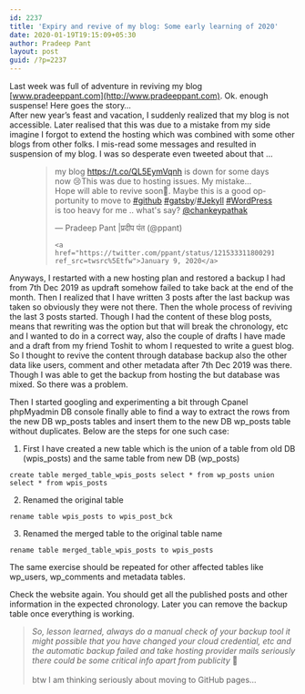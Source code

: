 ```yaml
---
id: 2237
title: 'Expiry and revive of my blog: Some early learning of 2020'
date: 2020-01-19T19:15:09+05:30
author: Pradeep Pant
layout: post
guid: /?p=2237
---
```

Last week was full of adventure in reviving my blog [www.pradeeppant.com](http://www.pradeeppant.com). Ok. enough suspense! Here goes the story&#8230;  
After new year&#8217;s feast and vacation, I suddenly realized that my blog is not accessible. Later realised that this was due to a mistake from my side imagine I forgot to extend the hosting which was combined with some other blogs from other folks. I mis-read some messages and resulted in suspension of my blog. I was so desperate even tweeted about that &#8230;<figure class="wp-block-embed-twitter wp-block-embed is-type-rich is-provider-twitter">

<div class="wp-block-embed__wrapper">
  <blockquote class="twitter-tweet" data-width="550" data-dnt="true">
    <p lang="en" dir="ltr">
      my blog <a href="https://t.co/QL5EymVqnh">https://t.co/QL5EymVqnh</a> is down for some days now 😢This was due to hosting issues. My mistake&#8230; Hope will able to revive soon🤞. Maybe this is a good opportunity to move to <a href="https://twitter.com/hashtag/github?src=hash&ref_src=twsrc%5Etfw">#github</a> <a href="https://twitter.com/hashtag/gatsby?src=hash&ref_src=twsrc%5Etfw">#gatsby</a>/<a href="https://twitter.com/hashtag/Jekyll?src=hash&ref_src=twsrc%5Etfw">#Jekyll</a> <a href="https://twitter.com/hashtag/WordPress?src=hash&ref_src=twsrc%5Etfw">#WordPress</a> is too heavy for me .. what's say? <a href="https://twitter.com/chankeypathak?ref_src=twsrc%5Etfw">@chankeypathak</a>
    </p>&mdash; Pradeep Pant |प्रदीप पंत (@ppant) 
    
    <a href="https://twitter.com/ppant/status/1215333118002917377?ref_src=twsrc%5Etfw">January 9, 2020</a>
  </blockquote>
</div></figure> 

Anyways, I restarted with a new hosting plan and restored a backup I had from 7th Dec 2019 as updraft somehow failed to take back at the end of the month. Then I realized that I have written 3 posts after the last backup was taken so obviously they were not there. Then the whole process of reviving the last 3 posts started. Though I had the content of these blog posts, means that rewriting was the option but that will break the chronology, etc and I wanted to do in a correct way, also the couple of drafts I have made and a draft from my friend Toshit to whom I requested to write a guest blog. So I thought to revive the content through database backup also the other data like users, comment and other metadata after 7th Dec 2019 was there. Though I was able to get the backup from hosting the but database was mixed. So there was a problem. 

Then I started googling and experimenting a bit through Cpanel phpMyadmin DB console finally able to find a way to extract the rows from the new DB wp\_posts tables and insert them to the new DB wp\_posts table without duplicates. Below are the steps for one such case:

1. First I have created a new table which is the union of a table from old DB (wpis\_posts) and the same table from new DB (wp\_posts)

 `create table merged_table_wpis_posts select * from wp_posts union select * from wpis_posts` 

2. Renamed the original table

 `rename table wpis_posts to wpis_post_bck` 

3. Renamed the merged table to the original table name

 `rename table merged_table_wpis_posts to wpis_posts` 

The same exercise should be repeated for other affected tables like wp\_users, wp\_comments and metadata tables. 

Check the website again. You should get all the published posts and other information in the expected chronology. Later you can remove the backup table once everything is working.

<blockquote class="wp-block-quote">
  <p>
    <em>So, lesson learned, always do a manual check of your backup tool it might possible that you have changed your cloud credential, etc and the automatic backup failed and take hosting provider mails seriously there could be some critical info apart from publicity </em>🙂<br /><br />btw I am thinking seriously about moving to GitHub pages&#8230;
  </p>
</blockquote>